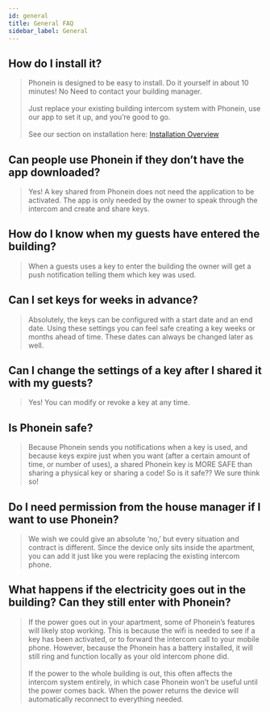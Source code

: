 ```yaml
---
id: general
title: General FAQ
sidebar_label: General
---
```


## How do I install it?

> Phonein is designed to be easy to install. Do it yourself in about 10 minutes! No Need to contact your building manager.<br /><br />Just replace your existing building intercom system with Phonein, use our app to set it up, and you’re good to go.<br /><br />See our section on installation here: [Installation Overview](/InstallationGuide/overview)

## Can people use Phonein if they don’t have the app downloaded?

> Yes! A key shared from Phonein does not need the application to be activated. The app is only needed by the owner to speak through the intercom and create and share keys.

## How do I know when my guests have entered the building?

> When a guests uses a key to enter the building the owner will get a push notification telling them which key was used.

## Can I set keys for weeks in advance?

> Absolutely, the keys can be configured with a start date and an end date. Using these settings you can feel safe creating a key weeks or months ahead of time. These dates can always be changed later as well.

## Can I change the settings of a key after I shared it with my guests?

> Yes! You can modify or revoke a key at any time.

## Is Phonein safe?

> Because Phonein sends you notifications when a key is used, and because keys expire just when you want (after a certain amount of time, or number of uses), a shared Phonein key is MORE SAFE than sharing a physical key or sharing a code! So is it safe?? We sure think so!

## Do I need permission from the house manager if I want to use Phonein?

> We wish we could give an absolute ‘no,’ but every situation and contract is different. Since the device only sits inside the apartment, you can add it just like you were replacing the existing intercom phone.

## What happens if the electricity goes out in the building? Can they still enter with Phonein?

> If the power goes out in your apartment, some of Phonein’s features will likely stop working. This is because the wifi is needed to see if a key has been activated, or to forward the intercom call to your mobile phone. However, because the Phonein has a battery installed, it will still ring and function locally as your old intercom phone did.<br /><br />If the power to the whole building is out, this often affects the intercom system entirely, in which case Phonein won’t be useful until the power comes back. When the power returns the device will automatically reconnect to everything needed.


